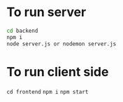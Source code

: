 # To run server
```bash
cd backend
npm i
node server.js or nodemon server.js
```

# To run client side
`cd frontend`
`npm i`
`npm start`
